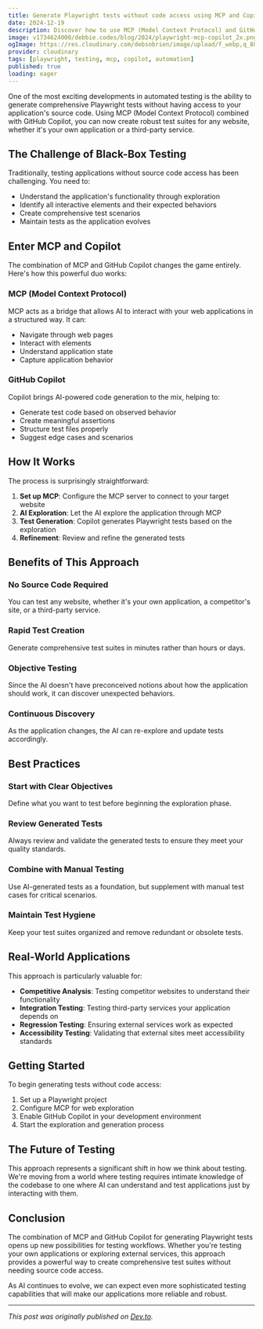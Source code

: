 ```yaml
---
title: Generate Playwright tests without code access using MCP and Copilot
date: 2024-12-19
description: Discover how to use MCP (Model Context Protocol) and GitHub Copilot to generate Playwright tests without needing access to your application's source code, perfect for testing external sites or black-box testing scenarios.
image: v1734624000/debbie.codes/blog/2024/playwright-mcp-copilot_2x.png
ogImage: https://res.cloudinary.com/debsobrien/image/upload/f_webp,q_80,c_fit,w_480/v1734624000/debbie.codes/blog/2024/playwright-mcp-copilot_2x.png
provider: cloudinary
tags: [playwright, testing, mcp, copilot, automation]
published: true
loading: eager
---
```


One of the most exciting developments in automated testing is the ability to generate comprehensive Playwright tests without having access to your application's source code. Using MCP (Model Context Protocol) combined with GitHub Copilot, you can now create robust test suites for any website, whether it's your own application or a third-party service.

## The Challenge of Black-Box Testing

Traditionally, testing applications without source code access has been challenging. You need to:

- Understand the application's functionality through exploration
- Identify all interactive elements and their expected behaviors
- Create comprehensive test scenarios
- Maintain tests as the application evolves

## Enter MCP and Copilot

The combination of MCP and GitHub Copilot changes the game entirely. Here's how this powerful duo works:

### MCP (Model Context Protocol)
MCP acts as a bridge that allows AI to interact with your web applications in a structured way. It can:
- Navigate through web pages
- Interact with elements
- Understand application state
- Capture application behavior

### GitHub Copilot
Copilot brings AI-powered code generation to the mix, helping to:
- Generate test code based on observed behavior
- Create meaningful assertions
- Structure test files properly
- Suggest edge cases and scenarios

## How It Works

The process is surprisingly straightforward:

1. **Set up MCP**: Configure the MCP server to connect to your target website
2. **AI Exploration**: Let the AI explore the application through MCP
3. **Test Generation**: Copilot generates Playwright tests based on the exploration
4. **Refinement**: Review and refine the generated tests

## Benefits of This Approach

### No Source Code Required
You can test any website, whether it's your own application, a competitor's site, or a third-party service.

### Rapid Test Creation
Generate comprehensive test suites in minutes rather than hours or days.

### Objective Testing
Since the AI doesn't have preconceived notions about how the application should work, it can discover unexpected behaviors.

### Continuous Discovery
As the application changes, the AI can re-explore and update tests accordingly.

## Best Practices

### Start with Clear Objectives
Define what you want to test before beginning the exploration phase.

### Review Generated Tests
Always review and validate the generated tests to ensure they meet your quality standards.

### Combine with Manual Testing
Use AI-generated tests as a foundation, but supplement with manual test cases for critical scenarios.

### Maintain Test Hygiene
Keep your test suites organized and remove redundant or obsolete tests.

## Real-World Applications

This approach is particularly valuable for:
- **Competitive Analysis**: Testing competitor websites to understand their functionality
- **Integration Testing**: Testing third-party services your application depends on
- **Regression Testing**: Ensuring external services work as expected
- **Accessibility Testing**: Validating that external sites meet accessibility standards

## Getting Started

To begin generating tests without code access:

1. Set up a Playwright project
2. Configure MCP for web exploration
3. Enable GitHub Copilot in your development environment
4. Start the exploration and generation process

## The Future of Testing

This approach represents a significant shift in how we think about testing. We're moving from a world where testing requires intimate knowledge of the codebase to one where AI can understand and test applications just by interacting with them.

## Conclusion

The combination of MCP and GitHub Copilot for generating Playwright tests opens up new possibilities for testing workflows. Whether you're testing your own applications or exploring external services, this approach provides a powerful way to create comprehensive test suites without needing source code access.

As AI continues to evolve, we can expect even more sophisticated testing capabilities that will make our applications more reliable and robust.

---

*This post was originally published on [Dev.to](https://dev.to/debs_obrien/generate-playwright-tests-without-code-access-using-mcp-and-copilot-2m05).*